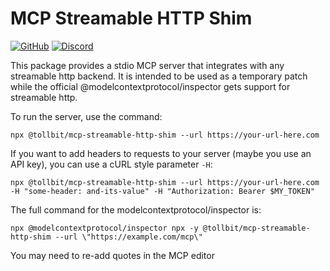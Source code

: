 # MCP Streamable HTTP Shim

[![GitHub](https://img.shields.io/badge/github-%23121011.svg?style=for-the-badge&logo=github&logoColor=white)](https://github.com/tollbit/mcp-streamable-http-shim)
[![Discord](https://img.shields.io/badge/Discord-%235865F2.svg?style=for-the-badge&logo=discord&logoColor=white)](https://discord.gg/ZB4mEKDRm4)

This package provides a stdio MCP server that integrates with any streamable http backend.
It is intended to be used as a temporary patch while the official @modelcontextprotocol/inspector gets support for streamable http.

To run the server, use the command:

```
npx @tollbit/mcp-streamable-http-shim --url https://your-url-here.com
```

If you want to add headers to requests to your server (maybe you use an API key), you can use a cURL style parameter `-H`:

```
npx @tollbit/mcp-streamable-http-shim --url https://your-url-here.com -H "some-header: and-its-value" -H "Authorization: Bearer $MY_TOKEN"
```

The full command for the modelcontextprotocol/inspector is:

```
npx @modelcontextprotocol/inspector npx -y @tollbit/mcp-streamable-http-shim --url \"https://example.com/mcp\"
```

You may need to re-add quotes in the MCP editor
